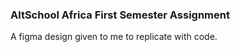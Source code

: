 <h3>AltSchool Africa First Semester Assignment</h3>

<p>A figma design given to me to replicate with code.</p>
